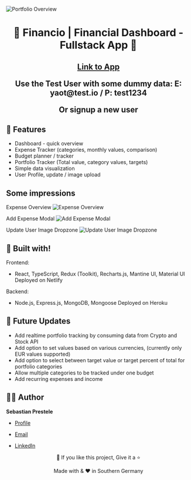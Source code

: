 <p align="center">
  <a href="https://github.com/sebprestele/is3-fullstack-project" title="Financio | Financial Dashboard - Fullstack App">
  </a>

![Portfolio Overview ](https://user-images.githubusercontent.com/51739799/161523040-55132620-4768-473c-aa63-a96e78344c66.png)

</p>
<h1 align="center">🌟 Financio | Financial Dashboard - Fullstack App 🌟</h1>
<p align="center"><Fullstack App built with the MERN stack. It is a fully featured financial dashboard with user login, expense and budget tracker and a portfolio dashboard. It allows users to easily keep track of their finances.></p>

<h2 align="center"See live app</h2>

  [Link to App](https://financio.netlify.app/ "Financio - Financial Dashboard")
  <p> Use the Test User with some dummy data: E: yaot@test.io / P: test1234 </p> 
  Or signup a new user 

## 🚀 Features
- Dashboard - quick overview
- Expense Tracker (categories, monthly values, comparison)
- Budget planner / tracker
- Portfolio Tracker (Total value, category values, targets)
- Simple data visualization
- User Profile, update / image upload

## Some impressions

Expense Overview
![Expense Overview](https://user-images.githubusercontent.com/51739799/161523211-7222f21c-aa2c-4d1f-b197-b6f93a50296b.png)

Add Expense Modal
![Add Expense Modal](https://user-images.githubusercontent.com/51739799/161523247-c3ed96c0-632c-4440-8be7-7c3f50f070ee.png)

Update User Image Dropzone
![Update User Image Dropzone](https://user-images.githubusercontent.com/51739799/161523269-13c9060b-718b-467a-9460-f710d9b3a8aa.png)

## 👷 Built with!


Frontend:
- React, TypeScript, Redux (Toolkit), Recharts.js, Mantine UI, Material UI
Deployed on Netlify

Backend: 
- Node.js, Express.js, MongoDB, Mongoose
Deployed on Heroku

## 🎊 Future Updates

- Add realtime portfolio tracking by consuming data from Crypto and Stock API 
- Add option to set values based on various currencies, (currently only EUR values supported)
- Add option to select between target value or target percent of total for portfolio categories
- Allow multiple categories to be tracked under one budget
- Add recurring expenses and income

## 🧑🏻 Author

**Sebastian Prestele**

- [Profile](https://github.com/sebprestele "Sebastian Prestele")

- [Email](mailto:sebastian.prestele@gmail.com?subject=Hi%20from%20<repo-email> "Hi!")

- [LinkedIn](https://www.linkedin.com/in/sebastianprestele/ "LinkedIn Sebastian Prestele")
  


<p align="center">💙 If you like this project, Give it a ⭐</p>


<p align="center">Made with <repo-lang> & ❤️ in Southern Germany</p>
